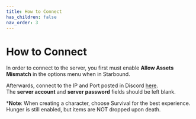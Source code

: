 ```yaml
---
title: How to Connect
has_children: false
nav_order: 3
---
```


# How to Connect

In order to connect to the server, you first must enable **Allow Assets Mismatch** in the options menu when in Starbound.

Afterwards, connect to the IP and Port posted in Discord [here](https://discord.com/channels/818996933330337842/915398916973944902/915413188311384137).\
The **server account** and **server password** fields should be left blank.

***Note**: When creating a character, choose Survival for the best experience. Hunger is still enabled, but items are NOT dropped upon death.
